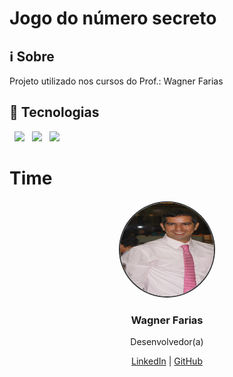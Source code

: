 <h1>Jogo do número secreto</h1>

<h2> ℹ️ Sobre </h2>
<p>Projeto utilizado nos cursos do Prof.: Wagner Farias</p>

## 🚀 Tecnologias
<div>
  <img src="https://img.shields.io/badge/HTML5-E34F26?style=for-the-badge&logo=html5&logoColor=white">
  <img src="https://img.shields.io/badge/CSS-239120?style=for-the-badge&logo=css3&logoColor-white">
  <img src="https://img.shields.io/badge/JavaScript-F7DF1E?&logo-javascript&logoColor-white">
</div>

# Time

<div style="text-align: center; margin-top: 20px;">
    <img src="https://github.com/Rosiwagner/SorteadorDeNumeroSecreto/blob/main/wagner2.jpeg" alt="Sua Foto" width="150" height="150" style="border-radius: 50%; border: 2px solid #333;">
    <h3>Wagner Farias</h3>
    <p>Desenvolvedor(a)</p>
    <p>
        <a href="https://www.linkedin.com/in/rosiwagner-farias/" target="_blank" rel="noopener noreferrer">LinkedIn</a> |
        <a href="https://github.com/Rosiwagner" target="_blank" rel="noopener noreferrer">GitHub</a>
    </p>
</div>
